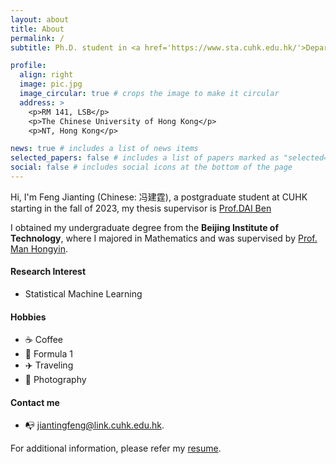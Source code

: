 ```yaml
---
layout: about
title: About
permalink: /
subtitle: Ph.D. student in <a href='https://www.sta.cuhk.edu.hk/'>Department of Statistics, the Chinese University of Hong Kong </a>

profile:
  align: right
  image: pic.jpg
  image_circular: true # crops the image to make it circular
  address: >
    <p>RM 141, LSB</p>
    <p>The Chinese University of Hong Kong</p>
    <p>NT, Hong Kong</p>

news: true # includes a list of news items
selected_papers: false # includes a list of papers marked as "selected={true}"
social: false # includes social icons at the bottom of the page
---
```


Hi, I'm Feng Jianting (Chinese: 冯建霆), a postgraduate student at CUHK starting in the fall of 2023, my thesis supervisor is [Prof.DAI Ben](https://bendai.org)

I obtained my undergraduate degree from the **Beijing Institute of Technology**, where I majored in Mathematics and was supervised by [Prof. Man Hongyin](https://math.bit.edu.cn/szdw/jgml/jsyxtkxx/mhy/index.htm).

#### Research Interest
- Statistical Machine Learning

#### Hobbies
- ☕️ Coffee
- 🏁 Formula 1
- ✈️ Traveling
- 📸 Photography

#### Contact me
- 📭 [jiantingfeng@link.cuhk.edu.hk](mailto:jiantingfeng@link.cuhk.edu.hk).


For additional information, please refer my [resume](/assets/pdf/resume.pdf).